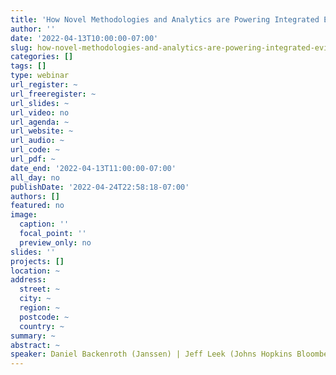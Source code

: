 ```yaml
---
title: 'How Novel Methodologies and Analytics are Powering Integrated Evidence '
author: ''
date: '2022-04-13T10:00:00-07:00'
slug: how-novel-methodologies-and-analytics-are-powering-integrated-evidence
categories: []
tags: []
type: webinar
url_register: ~
url_freeregister: ~
url_slides: ~
url_video: no
url_agenda: ~
url_website: ~
url_audio: ~
url_code: ~
url_pdf: ~
date_end: '2022-04-13T11:00:00-07:00'
all_day: no
publishDate: '2022-04-24T22:58:18-07:00'
authors: []
featured: no
image:
  caption: ''
  focal_point: ''
  preview_only: no
slides: ''
projects: []
location: ~
address:
  street: ~
  city: ~
  region: ~
  postcode: ~
  country: ~
summary: ~
abstract: ~
speaker: Daniel Backenroth (Janssen) | Jeff Leek (Johns Hopkins Bloomberg School of Public Health) | David Paulucci (Bristol Myers Squibb) | Katherine Tan (Flatiron Health) | Sanhita Sengupta (Bristol Myers Squibb)
---
```

<!--more-->
